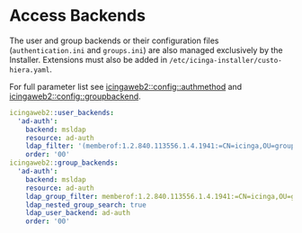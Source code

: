 # Access Backends

The user and group backends or their configuration files (`authentication.ini` and `groups.ini`) are also managed exclusively by the Installer. Extensions must also be added in `/etc/icinga-installer/custo-hiera.yaml`.

For full parameter list see [icingaweb2::config::authmethod](https://github.com/Icinga/puppet-icingaweb2/blob/master/REFERENCE.md#icingaweb2configauthmethod) and [icingaweb2::config::groupbackend](https://github.com/Icinga/puppet-icingaweb2/blob/master/REFERENCE.md#icingaweb2configgroupbackend).

```yaml
icingaweb2::user_backends:
  'ad-auth':
    backend: msldap
    resource: ad-auth
    ldap_filter: '(memberof:1.2.840.113556.1.4.1941:=CN=icinga,OU=groups,DC=icinga,DC=com)(!(userAccountControl:1.2.840.113556.1.4.803:=2))'
    order: '00'
icingaweb2::group_backends:
  'ad-auth':
    backend: msldap 
    resource: ad-auth
    ldap_group_filter: memberof:1.2.840.113556.1.4.1941:=CN=icinga,OU=groups,DC=icinga,DC=com
    ldap_nested_group_search: true
    ldap_user_backend: ad-auth
    order: '00'
```
